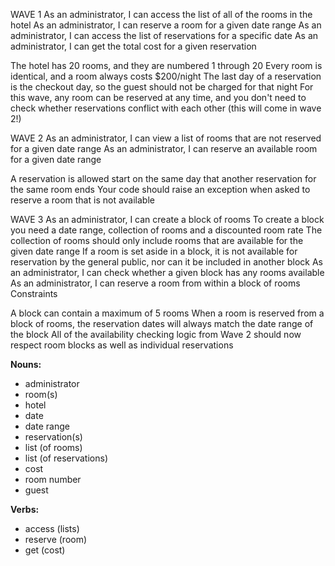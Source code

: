 WAVE 1
As an administrator, I can access the list of all of the rooms in the hotel
As an administrator, I can reserve a room for a given date range
As an administrator, I can access the list of reservations for a specific date
As an administrator, I can get the total cost for a given reservation

The hotel has 20 rooms, and they are numbered 1 through 20
Every room is identical, and a room always costs $200/night
The last day of a reservation is the checkout day, so the guest should not be charged for that night
For this wave, any room can be reserved at any time, and you don't need to check whether reservations conflict with each other (this will come in wave 2!)

WAVE 2
As an administrator, I can view a list of rooms that are not reserved for a given date range
As an administrator, I can reserve an available room for a given date range

A reservation is allowed start on the same day that another reservation for the same room ends
Your code should raise an exception when asked to reserve a room that is not available

WAVE 3
As an administrator, I can create a block of rooms
To create a block you need a date range, collection of rooms and a discounted room rate
The collection of rooms should only include rooms that are available for the given date range
If a room is set aside in a block, it is not available for reservation by the general public, nor can it be included in another block
As an administrator, I can check whether a given block has any rooms available
As an administrator, I can reserve a room from within a block of rooms
Constraints

A block can contain a maximum of 5 rooms
When a room is reserved from a block of rooms, the reservation dates will always match the date range of the block
All of the availability checking logic from Wave 2 should now respect room blocks as well as individual reservations

**Nouns:**
* administrator
* room(s)
* hotel
* date
* date range
* reservation(s)
* list (of rooms)
* list (of reservations)
* cost
* room number
* guest


**Verbs:**
* access (lists)
* reserve (room)
* get (cost)

